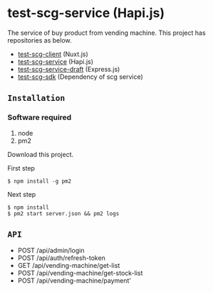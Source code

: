 # test-scg-service (Hapi.js)

The service of buy product from vending machine. This project has repositories as below.

- [test-scg-client](https://github.com/einost/test-scg-client) (Nuxt.js)
- [test-scg-service](https://github.com/einost/test-scg-service) (Hapi.js)
- [test-scg-service-draft](https://github.com/einost/test-scg-service-draft) (Express.js)
- [test-scg-sdk](https://github.com/einost/test-scg-sdk) (Dependency of scg service)

## `Installation`

### Software required

1. node
1. pm2

Download this project.

First step
```
$ npm install -g pm2
```

Next step
```
$ npm install
$ pm2 start server.json && pm2 logs
```

## `API`

- POST /api/admin/login
- POST /api/auth/refresh-token
- GET /api/vending-machine/get-list
- POST /api/vending-machine/get-stock-list
- POST /api/vending-machine/payment'